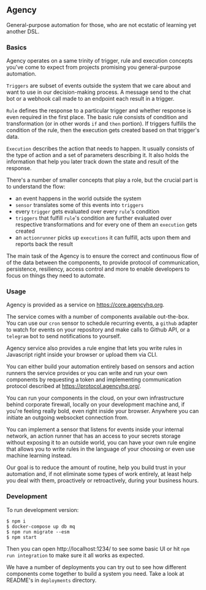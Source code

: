 Agency
------

General-purpose automation for those, who are not ecstatic of learning yet another DSL.

### Basics

Agency operates on a same trinity of trigger, rule and execution concepts you've come to expect from projects promising you general-purpose automation.

`Triggers` are subset of events outside the system that we care about and want to use in our decision-making process. A message send to the chat bot or a webhook call made to an endpoint each result in a trigger.

`Rule` defines the response to a particular trigger and whether response is even required in the first place. The basic rule consists of condition and transformation (or in other words `if` and `then` portion). If triggers fulfills the condition of the rule, then the execution gets created based on that trigger's data.

`Execution` describes the action that needs to happen. It usually consists of the type of action and a set of parameters describing it. It also holds the information that help you later track down the state and result of the response.

There's a number of smaller concepts that play a role, but the crucial part is to understand the flow:

 - an event happens in the world outside the system
 - `sensor` translates some of this events into `triggers`
 - every `trigger` gets evaluated over every `rule`'s condition
 - `triggers` that fulfill `rule`'s condition are further evaluated over respective transformations and for every one of them an `execution` gets created
 - an `actionrunner` picks up `executions` it can fulfill, acts upon them and reports back the result

The main task of the Agency is to ensure the correct and continuous flow of of the data between the components, to provide protocol of communication, persistence, resiliency, access control and more to enable developers to focus on things they need to automate.

### Usage

Agency is provided as a service on https://core.agencyhq.org.

The service comes with a number of components available out-the-box. You can use our `cron` sensor to schedule recurring events, a `github` adapter to watch for events on your repository and make calls to Github API, or a `telegram` bot to send notifications to yourself.

Agency service also provides a rule engine that lets you write rules in Javascript right inside your browser or upload them via CLI.

You can either build your automation entirely based on sensors and action runners the service provides or you can write and run your own components by requesting a token and implementing communication protocol described at https://protocol.agencyhq.org/.

You can run your components in the cloud, on your own infrastructure behind corporate firewall, locally on your development machine and, if you're feeling really bold, even right inside your browser. Anywhere you can initiate an outgoing websocket connection from.

You can implement a sensor that listens for events inside your internal network, an action runner that has an access to your secrets storage without exposing it to an outside world, you can have your own rule engine that allows you to write rules in the language of your choosing or even use machine learning instead.

Our goal is to reduce the amount of routine, help you build trust in your automation and, if not eliminate some types of work entirely, at least help you deal with them, proactively or retroactively, during your business hours.

### Development

To run development version:

    $ npm i
    $ docker-compose up db mq
    $ npm run migrate --esm
    $ npm start

Then you can open http://localhost:1234/ to see some basic UI or hit `npm run integration` to make sure it all works as expected.

We have a number of deployments you can try out to see how different components come together to build a system you need. Take a look at README's in `deployments` directory.
